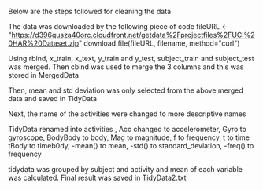 Below are the steps followed for cleaning the data

The data was downloaded by the following piece of code
  fileURL <- "https://d396qusza40orc.cloudfront.net/getdata%2Fprojectfiles%2FUCI%20HAR%20Dataset.zip"
  download.file(fileURL, filename, method="curl")

Using rbind, x_train, x_text, y_train and y_test, subject_train and subject_test was merged. Then cbind was used to merge the 3 columns and this was stored in
MergedData

Then, mean and std deviation was only selected from the above merged data and saved in TidyData

Next, the name of the activities were changed to more descriptive names

TidyData renamed into activities ,  Acc changed to accelerometer, Gyro to gyroscope, BodyBody to body, Mag to magnitude, f to frequency, t to time
tBody to timeb0dy, -mean() to mean, -std() to standard_deviation, -freq() to frequency

tidydata was grouped by subject and activity and mean of each variable was calculated. Final result was saved in TidyData2.txt

